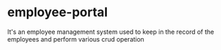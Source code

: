 # employee-portal
It's an employee management system used to keep in the record of the employees and perform various crud operation
